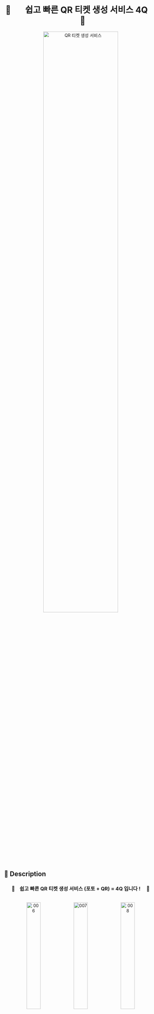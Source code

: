 
<div align="center">
    <h1> 📸 &nbsp; &nbsp; &nbsp; 쉽고 빠른 QR 티켓 생성 서비스 4Q &nbsp; &nbsp; &nbsp; 📸</h1>
    <img src="https://github.com/user-attachments/assets/3321965b-2ec0-4fb3-8394-50f41cc128d4" alt="QR 티켓 생성 서비스" style="width: 70%;">
</div>


## 📖 Description
<div align=center> 
    <h3>💫 &nbsp; &nbsp;쉽고 빠른 QR 티켓 생성 서비스 (포토 + QR) = 4Q 입니다 ! &nbsp; &nbsp; 💫</h3><br />
    <img src="https://github.com/user-attachments/assets/677ee570-bf2c-4651-bb32-f50f7eff5817" alt="006" style="width: 30%;">
    <img src="https://github.com/user-attachments/assets/a6690087-fbbf-47a0-bd7d-e4b75a0a2337" alt="007" style="width: 30%;">
    <img src="https://github.com/user-attachments/assets/0a24484c-82f8-42d5-abb6-1e77d01b416a" alt="008" style="width: 30%;">
    <br />
    <br />
    <h3> &nbsp; 🌟 &nbsp; 밋밋한 티켓을 예쁘게 변경시킬 수 있어요 &nbsp; 🌟 &nbsp;</h3>
    <img width="617" alt="image" src="https://github.com/user-attachments/assets/58b6fa05-151b-4a3f-bcb0-0c19a76466c8">
</div>
<br />
<br />
<br />
일반적인 QR 생성 서비스와 달리 배경 이미지와 QR을 동시에 생성할 수 있어요. 
    <br />4Q를 통해 QR 티켓을 이쁘게 만들어줘 QR 코드의 접근성을 높여주는 서비스예요.
    <br />Dall ・ E 3로 배경 이미지를 생성하며 사용자가 입력한 태그, 카테고리를 기반으로 퀄리티 높은 배경이미지를 생성해줘요!
    <br />또한 단축 URL도 생성해줘서 문자, 카톡, 이메일 등 여러 메시지 채널로 쉽게 공유할 수 있어요.<br /><br />
<br />
<br />

### 🔗 배포주소
* 🌄 [서비스 이용하기](https://qqqq.world)
* ⚙️ [FE 레포지토리](https://github.com/100-hours-a-week/5-chunsik-4Q-fe)
* ⚙️ [BE 레포지토리](https://github.com/100-hours-a-week/5-chunsik-4Q-be)

<br />
<br />

## 🖼️ Image Sample

<div align="center" style="display: flex; justify-content: center; gap: 10px;"> 
    <h3 style="width: 100%; text-align: center;">🎞️ &nbsp; &nbsp; 저희 서비스에서 생성해주고 있는 배경 이미지 예시예요! &nbsp; &nbsp; 🎞️</h3><br />
    <img src="https://github.com/user-attachments/assets/6d2e9931-3a99-4378-a300-72eed0e99a2f" alt="Background Image" style="width: 200px; height: auto;" />
    <img src="https://github.com/user-attachments/assets/335c6dc2-81a1-449b-9899-bea9054451fd" alt="Background Image" style="width: 200px; height: auto;" />
    <img src="https://github.com/user-attachments/assets/a7ce6aa3-2fff-44f7-92be-844a11dadda2" alt="Background Image" style="width: 200px; height: auto;" />
    <img src="https://github.com/user-attachments/assets/383c4e97-1ba4-43f3-8e0c-758e1f1d91c8" alt="Background Image" style="width: 200px; height: auto;" />
</div>

<br />
<br />
<br />

# 👨‍💻 팀원 소개 

| <img src="https://avatars.githubusercontent.com/u/51183347?v=4" width="150" height="150"> | <img src="https://avatars.githubusercontent.com/u/145218872?v=4" width="150" height="150"> | <img src="https://avatars.githubusercontent.com/u/112844305?v=4" width="150" height="150"> | <img src="https://avatars.githubusercontent.com/u/105616992?v=4" width="150" height="150"> | <img src="https://avatars.githubusercontent.com/u/92637789?v=4" width="150" height="150"> |
|:-----------------------------------------------------------------------------------------:|:------------------------------------------------------------------------------------------:|:------------------------------------------------------------------------------------------:|:------------------------------------------------------------------------------------------:|:-----------------------------------------------------------------------------------------:|
|                                     Chen.park (박재현)                                    |                                     Silvia.kim (김수민)                                    |                                     Theo.park (박흥영)                                     |                                     Carter.kim (김대건)                                    |                                     Andy.choi (최환용)                                    |
|                                         DevOps, PM                                        |                                          Frontend                                          |                                           Backend                                          |                                           Backend                                          |                                          Backend                                          |
|                        <a href="https://github.com/ZZ3n">@ZZ3n</a>                        |                     <a href="https://github.com/moolmin">@Sumin Kim</a>                    |                       <a href="https://github.com/HeungY">@HeungY</a>                      |               <a href="https://github.com/kimdaegeon0918">@kimdaegeon0918</a>              |                    <a href="https://github.com/HuttTheJAVA">@Andrew</a>                   |

<br />
<br />
<br />

## 🕹️ Main Feature
* AI 기반 배경 이미지 생성
* 포토 티켓 생성 ( 배경이미지와 QR코드 결합 )
* URL 단축 기능
* QR코드 생성 기능
 
<br />
<br />
<br />

## 🔧 Skills


<div  style="width:100%">
  <h3>✔️ Frontend</h3>
  <img src="https://img.shields.io/badge/Next.js-000000?style=for-the-badge&logo=nextdotjs&logoColor=white">
  <img src="https://img.shields.io/badge/React-61DAFB?style=for-the-badge&logo=react&logoColor=white">
  <img src="https://img.shields.io/badge/Typescript-3178C6?style=for-the-badge&logo=typescript&logoColor=white">
  
  <h3>✔️ Backend</h3>
  <img src="https://img.shields.io/badge/Java-007396?style=for-the-badge&logo=java&logoColor=white">
  <img src="https://img.shields.io/badge/Spring%20Boot-6DB33F?style=for-the-badge&logo=springboot&logoColor=white">
  <img src="https://img.shields.io/badge/Spring%20Security-6DB33F?style=for-the-badge&logo=springsecurity&logoColor=white">
  <img src="https://img.shields.io/badge/MySQL-4479A1?style=for-the-badge&logo=mysql&logoColor=white">
  <img src="https://img.shields.io/badge/Redis-DC382D?style=for-the-badge&logo=redis&logoColor=white">
  <img src="https://img.shields.io/badge/JPA-6DB33F?style=for-the-badge">
  <img src="https://img.shields.io/badge/QueryDSL-007396?style=for-the-badge">
  <img src="https://img.shields.io/badge/ShedLock-007396?style=for-the-badge">

  <h3>✔️ Ops</h3>
  <img src="https://img.shields.io/badge/Docker-2496ED?style=for-the-badge&logo=docker&logoColor=white">
  <img src="https://img.shields.io/badge/Github%20Actions-2088FF?style=for-the-badge&logo=githubactions&logoColor=white">
  <img src="https://img.shields.io/badge/AWS%20CloudFront-232F3E?style=for-the-badge&logo=amazonaws&logoColor=white">
  <img src="https://img.shields.io/badge/AWS%20S3-569A31?style=for-the-badge&logo=amazons3&logoColor=white">
  <img src="https://img.shields.io/badge/AWS%20ALB-232F3E?style=for-the-badge&logo=amazonaws&logoColor=white">
  <img src="https://img.shields.io/badge/AWS%20CodeDeploy-232F3E?style=for-the-badge&logo=amazonaws&logoColor=white">
  <img src="https://img.shields.io/badge/AWS%20RDS-527FFF?style=for-the-badge&logo=amazonrds&logoColor=white">
  <img src="https://img.shields.io/badge/AWS%20Elasticache-1488C6?style=for-the-badge&logo=amazonec2&logoColor=white">
  <img src="https://img.shields.io/badge/AWS%20ECS-FF9900?style=for-the-badge&logo=amazonecs&logoColor=white">

  <h3>✔️ Etc</h3>
  <img src="https://img.shields.io/badge/Jira-0052CC?style=for-the-badge&logo=jira&logoColor=white">
  <img src="https://img.shields.io/badge/Sentry-362D59?style=for-the-badge&logo=sentry&logoColor=white">
  <img src="https://img.shields.io/badge/Google%20Analytics-E37400?style=for-the-badge&logo=googleanalytics&logoColor=white">
</div>

<br />
<br />
<br />

## 📅 프로젝트 일정

### 2024.07.21 ~ 2024.10.06

<details>
    <summary>스프린트 일정</summary>
    <div markdown="1">
        <table>
            <thead>
                <tr>
                    <th>스프린트</th>
                    <th>기간</th>
                    <th>설명</th>
                </tr>
            </thead>
            <tbody>
                <tr>
                    <td>1</td>
                    <td>2024/07/22 → 2024/08/11</td>
                    <td>프로젝트 기획, 기술 선정, 기능, API 설계, ERD 설계, 개발 환경 세팅, 그라운드 룰 설정</td>
                </tr>
                <tr>
                    <td>2</td>
                    <td>2024/08/12 → 2024/08/25</td>
                    <td>MVP 개발, 내부 QA, 1차 배포 및 홍보</td>
                </tr>
                <tr>
                    <td>3</td>
                    <td>2024/08/26 → 2024/09/08</td>
                    <td>실 서비스 운영, 사용자 피드백 반영, 부가 기능 구현</td>
                </tr>
                <tr>
                    <td>4</td>
                    <td>2024/09/09 → 2024/09/20</td>
                    <td>2차 배포 및 운영</td>
                </tr>
                <tr>
                    <td>5</td>
                    <td>2024/09/23 → 2024/10/06</td>
                    <td>개발 마무리, 구조 리팩토링, 개발 문서 정리</td>
                </tr>
            </tbody>
        </table>
    </div>
</details>

<br />
<br />
<br />


## 🖇️ ERD 설계
![erd](https://github.com/user-attachments/assets/79f77503-8209-4bc3-be1c-f87358c77ca7)

<br/>
<br/>

## 🌐 Architecture
![image](https://github.com/user-attachments/assets/6d688417-ddf6-40cb-92c1-b8244bf71899)




